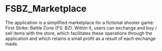 # FSBZ_Marketplace
The application is a simplified marketplace for a fictional shooter game: First Strike: Battle Zone (FS: BZ). Within it, users can exchange and buy / sell items with the store, which facilitates these operations through the application and which retains a small profit as a result of each exchange made.

